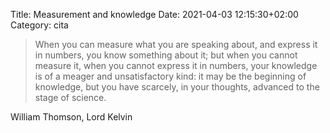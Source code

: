 Title: Measurement and knowledge
Date: 2021-04-03 12:15:30+02:00
Category: cita


> When you can measure what you are speaking about, and express it in numbers, you know something about it; but when you cannot measure it, when you cannot express it in numbers, your knowledge is of a meager and unsatisfactory kind: it may be the beginning of knowledge, but you have scarcely, in your thoughts, advanced to the stage of science.
                       
William Thomson, Lord Kelvin


